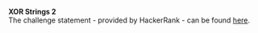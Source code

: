 **XOR Strings 2**
<br>
The challenge statement - provided by HackerRank -  can be found [here](https://www.hackerrank.com/challenges/one-month-preparation-kit-strings-xor/problem).
